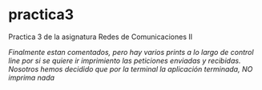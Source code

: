# practica3

Practica 3 de la asignatura Redes de Comunicaciones II

*Finalmente estan comentados, pero hay varios prints a lo largo de control line por si se quiere ir imprimiento las peticiones enviadas y recibidas. Nosotros hemos decidido que por la terminal la aplicación terminada, NO imprima nada*
